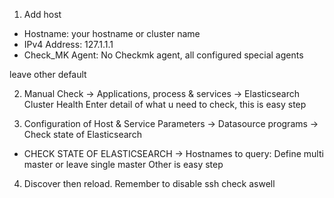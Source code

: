 1. Add host
- Hostname: your hostname or cluster name
- IPv4 Address: 127.1.1.1
- Check_MK Agent: No Checkmk agent, all configured special agents

leave other default

2. Manual Check -> Applications, process & services -> Elasticsearch Cluster Health
Enter detail of what u need to check, this is easy step

3. Configuration of Host & Service Parameters -> Datasource programs -> Check state of Elasticsearch

- CHECK STATE OF ELASTICSEARCH -> Hostnames to query: Define multi master or leave single master
Other is easy step

4. Discover then reload.
Remember to disable ssh check aswell
